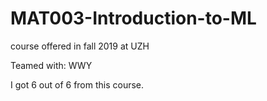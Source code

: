 # MAT003-Introduction-to-ML
course offered in fall 2019 at UZH

Teamed with: WWY

I got 6 out of 6 from this course.



